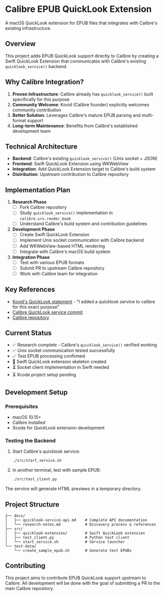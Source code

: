 # Calibre EPUB QuickLook Extension

A macOS QuickLook extension for EPUB files that integrates with Calibre's existing infrastructure.

## Overview

This project adds EPUB QuickLook support directly to Calibre by creating a Swift QuickLook Extension that communicates with Calibre's existing `quicklook_service()` backend.

## Why Calibre Integration?

1. **Proven Infrastructure**: Calibre already has `quicklook_service()` built specifically for this purpose
2. **Community Welcome**: Kovid (Calibre founder) explicitly welcomes community contribution  
3. **Better Solution**: Leverages Calibre's mature EPUB parsing and multi-format support
4. **Long-term Maintenance**: Benefits from Calibre's established development team

## Technical Architecture

- **Backend**: Calibre's existing `quicklook_service()` (Unix socket + JSON)
- **Frontend**: Swift QuickLook Extension using WKWebView
- **Integration**: Add QuickLook Extension target to Calibre's build system
- **Distribution**: Upstream contribution to Calibre repository

## Implementation Plan

1. **Research Phase**
   - [ ] Fork Calibre repository
   - [ ] Study `quicklook_service()` implementation in `calibre.srv.render_book`
   - [ ] Understand Calibre's build system and contribution guidelines

2. **Development Phase**
   - [ ] Create Swift QuickLook Extension
   - [ ] Implement Unix socket communication with Calibre backend
   - [ ] Add WKWebView-based HTML rendering
   - [ ] Integrate with Calibre's macOS build system

3. **Integration Phase**
   - [ ] Test with various EPUB formats
   - [ ] Submit PR to upstream Calibre repository
   - [ ] Work with Calibre team for integration

## Key References

- [Kovid's QuickLook statement](https://www.mobileread.com/forums//printthread.php?t=367393) - "I added a quicklook service to calibre for this exact purpose"
- [Calibre QuickLook service commit](https://github.com/kovidgoyal/calibre/commit/d90d54528c1ad721c5a1c7f8b80919840a3e5f06)
- [Calibre repository](https://github.com/kovidgoyal/calibre)

## Current Status

- ✅ Research complete - Calibre's `quicklook_service()` verified working
- ✅ Unix socket communication tested successfully  
- ✅ Test EPUB processing confirmed
- 🚧 Swift QuickLook extension skeleton created
- ⏳ Socket client implementation in Swift needed
- ⏳ Xcode project setup pending

## Development Setup

### Prerequisites
- macOS 10.15+
- Calibre installed
- Xcode for QuickLook extension development

### Testing the Backend

1. Start Calibre's quicklook service:
   ```bash
   ./src/start_service.sh
   ```

2. In another terminal, test with sample EPUB:
   ```bash
   ./src/test_client.py
   ```

The service will generate HTML previews in a temporary directory.

## Project Structure

```
├── docs/
│   ├── quicklook-service-api.md    # Complete API documentation
│   └── research-notes.md           # Discovery process & references
├── src/
│   ├── quicklook-extension/        # Swift QuickLook extension
│   ├── test_client.py              # Python test client
│   └── start_service.sh            # Service launcher
└── test-data/
    └── create_sample_epub.sh       # Generate test EPUBs
```

## Contributing

This project aims to contribute EPUB QuickLook support upstream to Calibre. All development will be done with the goal of submitting a PR to the main Calibre repository.